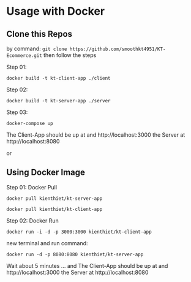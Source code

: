 # Usage with Docker

## Clone this Repos

by command: `git clone https://github.com/smoothkt4951/KT-Ecommerce.git` then follow the steps

Step 01:

`docker build -t kt-client-app ./client`

Step 02:

`docker build -t kt-server-app ./server`

Step 03:

`docker-compose up`

The Client-App should be up at and http://localhost:3000 the Server at http://localhost:8080

or
## Using Docker Image

Step 01: Docker Pull 

`docker pull kienthiet/kt-server-app`

`docker pull kienthiet/kt-client-app`

Step 02: Docker Run 

`docker run -i -d -p 3000:3000 kienthiet/kt-client-app`

new terminal and run command:

`docker run -d -p 8080:8080 kienthiet/kt-server-app`

Wait about 5 minutes ... and The Client-App should be up at and http://localhost:3000 the Server at http://localhost:8080
